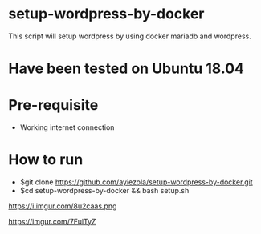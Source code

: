 # setup-wordpress-by-docker
This script will setup wordpress by using docker mariadb and wordpress.

# Have been tested on Ubuntu 18.04
# Pre-requisite
- Working internet connection

# How to run
- $git clone https://github.com/ayiezola/setup-wordpress-by-docker.git
- $cd setup-wordpress-by-docker && bash setup.sh

https://i.imgur.com/8u2caas.png

https://imgur.com/7FulTyZ
